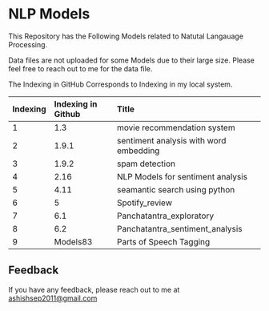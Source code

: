 
# NLP Models



This Repository has the Following Models related to Natutal Langauage Processing.

Data files are not uploaded for some Models due to their large size. Please feel free to reach out to me for the data file. 

The Indexing in GitHub Corresponds to Indexing in my local system.











| Indexing| Indexing in Github     | Title                |
| :-------- | :------- | :------------------------- |
| 1 | 1.3 |movie recommendation system
| 2 | 1.9.1 | sentiment analysis with word embedding
 | 3 | 1.9.2 |spam detection |
| 4 | 2.16 | NLP Models for sentiment analysis |
| 5 | 4.11 | seamantic search using python |
| 6 | 5 | Spotify_review |
| 7 | 6.1 | Panchatantra_exploratory |
| 8 | 6.2 | Panchatantra_sentiment_analysis |
| 9 | Models83 | Parts of Speech Tagging |






## Feedback

If you have any feedback, please reach out to me at ashishsep2011@gmail.com

